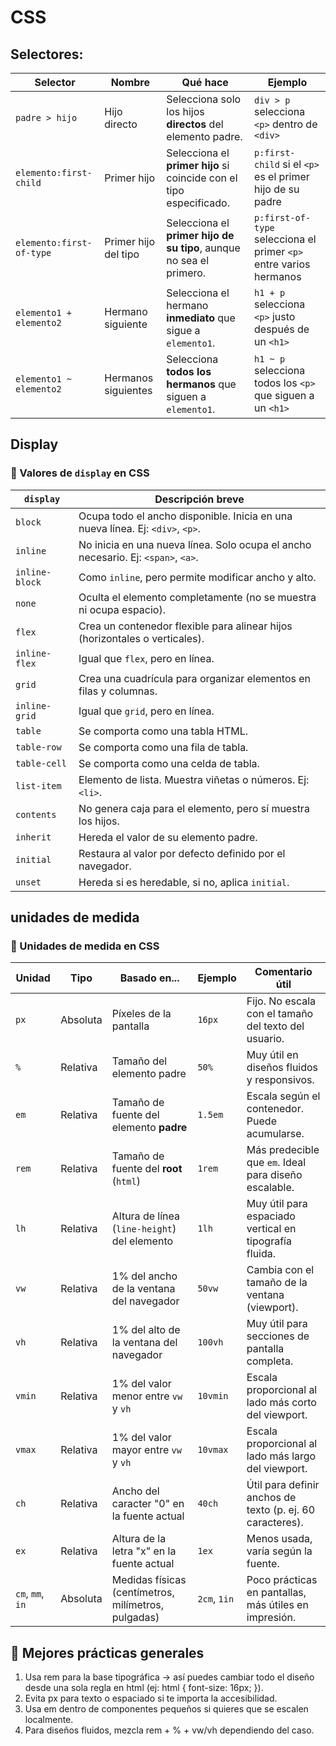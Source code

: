 # CSS

## Selectores:
| Selector                   | Nombre                   | Qué hace                                                                 | Ejemplo                                                                 |
|----------------------------|--------------------------|--------------------------------------------------------------------------|-------------------------------------------------------------------------|
| `padre > hijo`             | Hijo directo             | Selecciona solo los hijos **directos** del elemento padre.               | `div > p` selecciona `<p>` dentro de `<div>`                           |
| `elemento:first-child`     | Primer hijo              | Selecciona el **primer hijo** si coincide con el tipo especificado.      | `p:first-child` si el `<p>` es el primer hijo de su padre              |
| `elemento:first-of-type`   | Primer hijo del tipo     | Selecciona el **primer hijo de su tipo**, aunque no sea el primero.      | `p:first-of-type` selecciona el primer `<p>` entre varios hermanos     |
| `elemento1 + elemento2`    | Hermano siguiente        | Selecciona el hermano **inmediato** que sigue a `elemento1`.             | `h1 + p` selecciona `<p>` justo después de un `<h1>`                   |
| `elemento1 ~ elemento2`    | Hermanos siguientes      | Selecciona **todos los hermanos** que siguen a `elemento1`.              | `h1 ~ p` selecciona todos los `<p>` que siguen a un `<h1>`             |



## Display

### 🧱 Valores de `display` en CSS

| `display`         | Descripción breve                                                                 |
|-------------------|----------------------------------------------------------------------------------|
| `block`           | Ocupa todo el ancho disponible. Inicia en una nueva línea. Ej: `<div>`, `<p>`.   |
| `inline`          | No inicia en una nueva línea. Solo ocupa el ancho necesario. Ej: `<span>`, `<a>`.|
| `inline-block`    | Como `inline`, pero permite modificar ancho y alto.                              |
| `none`            | Oculta el elemento completamente (no se muestra ni ocupa espacio).               |
| `flex`            | Crea un contenedor flexible para alinear hijos (horizontales o verticales).     |
| `inline-flex`     | Igual que `flex`, pero en línea.                                                 |
| `grid`            | Crea una cuadrícula para organizar elementos en filas y columnas.               |
| `inline-grid`     | Igual que `grid`, pero en línea.                                                 |
| `table`           | Se comporta como una tabla HTML.                                                 |
| `table-row`       | Se comporta como una fila de tabla.                                              |
| `table-cell`      | Se comporta como una celda de tabla.                                             |
| `list-item`       | Elemento de lista. Muestra viñetas o números. Ej: `<li>`.                        |
| `contents`        | No genera caja para el elemento, pero sí muestra los hijos.                     |
| `inherit`         | Hereda el valor de su elemento padre.                                            |
| `initial`         | Restaura al valor por defecto definido por el navegador.                         |
| `unset`           | Hereda si es heredable, si no, aplica `initial`.                                |


## unidades de medida

### 📏 Unidades de medida en CSS

| Unidad  | Tipo       | Basado en...                                      | Ejemplo        | Comentario útil                                             |
|---------|------------|---------------------------------------------------|----------------|-------------------------------------------------------------|
| `px`    | Absoluta   | Píxeles de la pantalla                            | `16px`         | Fijo. No escala con el tamaño del texto del usuario.        |
| `%`     | Relativa   | Tamaño del elemento padre                         | `50%`          | Muy útil en diseños fluidos y responsivos.                  |
| `em`    | Relativa   | Tamaño de fuente del elemento **padre**           | `1.5em`        | Escala según el contenedor. Puede acumularse.              |
| `rem`   | Relativa   | Tamaño de fuente del **root** (`html`)            | `1rem`         | Más predecible que `em`. Ideal para diseño escalable.      |
| `lh`    | Relativa   | Altura de línea (`line-height`) del elemento      | `1lh`          | Muy útil para espaciado vertical en tipografía fluida.     |
| `vw`    | Relativa   | 1% del ancho de la ventana del navegador          | `50vw`         | Cambia con el tamaño de la ventana (viewport).             |
| `vh`    | Relativa   | 1% del alto de la ventana del navegador           | `100vh`        | Muy útil para secciones de pantalla completa.              |
| `vmin`  | Relativa   | 1% del valor menor entre `vw` y `vh`              | `10vmin`       | Escala proporcional al lado más corto del viewport.         |
| `vmax`  | Relativa   | 1% del valor mayor entre `vw` y `vh`              | `10vmax`       | Escala proporcional al lado más largo del viewport.         |
| `ch`    | Relativa   | Ancho del caracter "0" en la fuente actual        | `40ch`         | Útil para definir anchos de texto (p. ej. 60 caracteres).   |
| `ex`    | Relativa   | Altura de la letra "x" en la fuente actual        | `1ex`          | Menos usada, varía según la fuente.                         |
| `cm`, `mm`, `in` | Absoluta | Medidas físicas (centímetros, milímetros, pulgadas) | `2cm`, `1in` | Poco prácticas en pantallas, más útiles en impresión.      |

## 🧠 Mejores prácticas generales
1. Usa rem para la base tipográfica → así puedes cambiar todo el diseño desde una sola regla en html (ej: html { font-size: 16px; }).
2. Evita px para texto o espaciado si te importa la accesibilidad.
3. Usa em dentro de componentes pequeños si quieres que se escalen localmente.
4. Para diseños fluidos, mezcla rem + % + vw/vh dependiendo del caso.